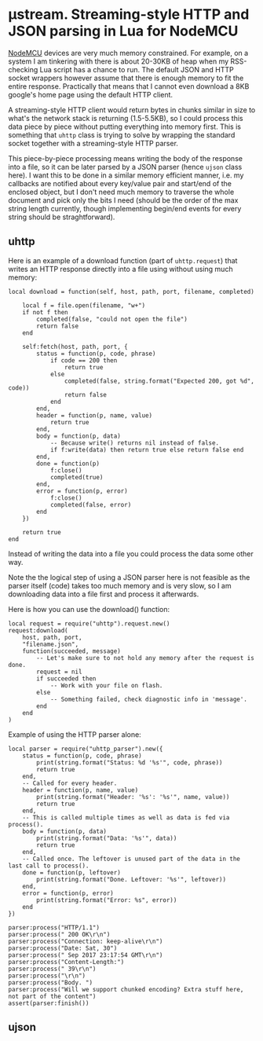 # µstream. Streaming-style HTTP and JSON parsing in Lua for NodeMCU

[NodeMCU](http://www.nodemcu.com/index_en.html) devices are very much memory constrained. For example, on a system I am tinkering with there is about 20-30KB of heap when my RSS-checking Lua script has a chance to run. The default JSON and HTTP socket wrappers however assume that there is enough memory to fit the entire response. Practically that means that I cannot even download a 8KB google's home page using the default HTTP client.

A streaming-style HTTP client would return bytes in chunks similar in size to what's the network stack is returning (1.5-5.5KB), so I could process this data piece by piece without putting everything into memory first. This is something that `uhttp` class is trying to solve by wrapping the standard socket together with a streaming-style HTTP parser.

This piece-by-piece processing means writing the body of the response into a file, so it can be later parsed by a JSON parser (hence `ujson` class here). I want this to be done in a similar memory efficient manner, i.e. my callbacks are notified about every key/value pair and start/end of the enclosed object, but I don't need much memory to traverse the whole document and pick only the bits I need (should be the order of the max string length currently, though implementing begin/end events for every string should be straghtforward).

## uhttp

Here is an example of a download function (part of `uhttp.request`) that writes an HTTP response directly into a file using without using much memory:

    local download = function(self, host, path, port, filename, completed)
                
        local f = file.open(filename, "w+")
        if not f then
            completed(false, "could not open the file")
            return false
        end
    
        self:fetch(host, path, port, {
            status = function(p, code, phrase)
                if code == 200 then
                    return true
                else
                    completed(false, string.format("Expected 200, got %d", code))
                    return false
                end
            end,
            header = function(p, name, value)
                return true
            end,
            body = function(p, data)
                -- Because write() returns nil instead of false.
                if f:write(data) then return true else return false end
            end,
            done = function(p)
                f:close()
                completed(true)
            end,
            error = function(p, error)
                f:close()
                completed(false, error)
            end
        })
    
        return true
    end        

Instead of writing the data into a file you could process the data some other way. 

Note the the logical step of using a JSON parser here is not feasible as the parser itself (code) takes too much memory and is very slow, so I am downloading data into a file first and process it afterwards.

Here is how you can use the download() function:

    local request = require("uhttp").request.new()
    request:download(
        host, path, port,
        "filename.json",
        function(succeeded, message)
            -- Let's make sure to not hold any memory after the request is done.
            request = nil
            if succeeded then
                -- Work with your file on flash.
            else
                -- Something failed, check diagnostic info in 'message'.
            end
        end
    )

Example of using the HTTP parser alone:

    local parser = require("uhttp_parser").new({
        status = function(p, code, phrase)
            print(string.format("Status: %d '%s'", code, phrase))
            return true
        end,
        -- Called for every header.
        header = function(p, name, value)
            print(string.format("Header: '%s': '%s'", name, value))
            return true
        end,
        -- This is called multiple times as well as data is fed via process().
        body = function(p, data)
            print(string.format("Data: '%s'", data))
            return true
        end,
        -- Called once. The leftover is unused part of the data in the last call to process().
        done = function(p, leftover)
            print(string.format("Done. Leftover: '%s'", leftover))
        end,
        error = function(p, error)
            print(string.format("Error: %s", error))
        end
    })

    parser:process("HTTP/1.1")
    parser:process(" 200 OK\r\n")
    parser:process("Connection: keep-alive\r\n")
    parser:process("Date: Sat, 30")
    parser:process(" Sep 2017 23:17:54 GMT\r\n")
    parser:process("Content-Length:")
    parser:process(" 39\r\n")
    parser:process("\r\n")
    parser:process("Body. ")
    parser:process("Will we support chunked encoding? Extra stuff here, not part of the content")
    assert(parser:finish())


## ujson

